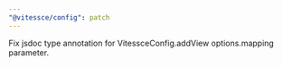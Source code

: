 ```yaml
---
"@vitessce/config": patch
---
```


Fix jsdoc type annotation for VitessceConfig.addView options.mapping parameter.
